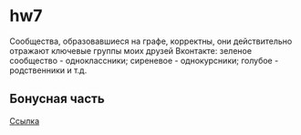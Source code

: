 # hw7
Сообщества, образовавшиеся на графе, корректны, они действительно отражают ключевые группы моих друзей Вконтакте: зеленое сообщество - одноклассники; сиреневое - однокурсники; голубое - родственники и т.д.

## Бонусная часть
[Ссылка](https://kvitko.github.io/hw7-bonus-/)
